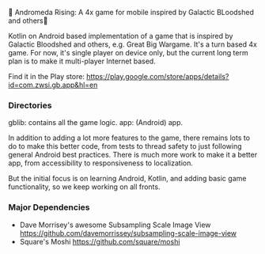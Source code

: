 :tada: Andromeda Rising: A 4x game for mobile inspired by Galactic BLoodshed and others:tada:

Kotlin on Android based implementation of a game that is inspired by Galactic Bloodshed and others, e.g. Great Big 
Wargame. It's a turn based 4x game. For now, it's single player on device only, but the current long term plan is to 
make it multi-player Internet based.

Find it in the Play store: https://play.google.com/store/apps/details?id=com.zwsi.gb.app&hl=en

### Directories

gblib: contains all the game logic.
app: (Android) app.

In addition to adding a lot more features to the game, there remains lots to do to make this better code, from tests 
to thread safety to just following general Android best practices. There is much more work to make it a better app, 
from accessibility to responsiveness to localization. 

But the initial focus is on learning Android, Kotlin, and adding basic game functionality, so we keep working on all 
fronts.

### Major Dependencies
* Dave Morrisey's awesome Subsampling Scale Image View https://github.com/davemorrissey/subsampling-scale-image-view
* Square's Moshi https://github.com/square/moshi
